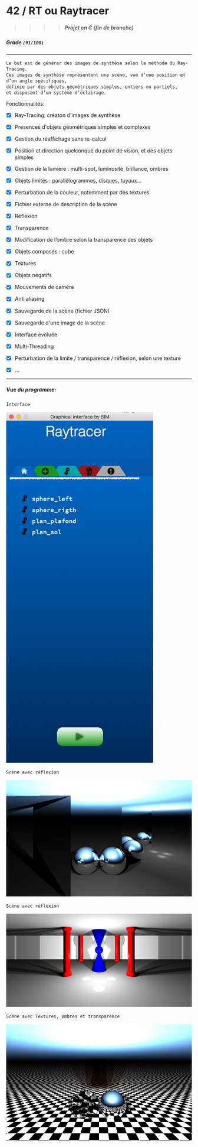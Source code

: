 # 42  /  RT ou Raytracer
>>>> ##### Projet en C (fin de branche)

##### Grade ``(91/100)``
--------  -----------------------
```
Le but est de générer des images de synthèse selon la méthode du Ray-Tracing.
Ces images de synthèse représentent une scène, vue d’une position et d’un angle spécifiques,
définie par des objets géométriques simples, entiers ou partiels, 
et disposant d’un système d’éclairage.
```

Fonctionnalités:
- [X] Ray-Tracing: créaton d'images de synthèse
- [X] Presences d'objets géométriques simples et complexes
- [X] Gestion du réaffichage sans re-calcul
- [X] Position et direction quelconque du point de vision, et des objets simples
- [X] Gestion de la lumière : multi-spot, luminosité, brillance, ombres
- [X] Objets limités : parallélogrammes, disques, tuyaux...
- [X] Perturbation de la couleur, notemment par des textures
- [X] Fichier externe de description de la scène
- [X] Réflexion
- [X] Transparence
- [X] Modification de l’ombre selon la transparence des objets
- [X] Objets composés : cube
- [X] Textures
- [X] Objets négatifs
- [X] Mouvements de caméra
- [X] Anti aliasing
- [X] Sauvegarde de la scène (fichier JSON)
- [X] Sauvegarde d'une image de la scène
- [X] Interface évoluée
- [X] Multi-Threading
- [X] Perturbation de la limite / transparence / réflexion, selon une texture
- [X] ...


 -----------------------

##### Vue du programme:
```
Interface
```
![interface](https://github.com/pde-maul/42/blob/master/C/Ray_Tracer/ScreenShot/SS_interface.png)

```
Scène avec réflexion
```
![Scène avec réflexion](https://github.com/pde-maul/42/blob/master/C/Ray_Tracer/ScreenShot/infinie.bmp)

```
Scène avec réflexion
```
![Scène avec anti-Aliasing](https://github.com/pde-maul/42/blob/master/C/Ray_Tracer/ScreenShot/4_cylindres.bmp)


```
Scène avec Textures, ombres et transparence
```
![Scène avec Textures](https://github.com/pde-maul/42/blob/master/C/Ray_Tracer/ScreenShot/Damier.bmp)
